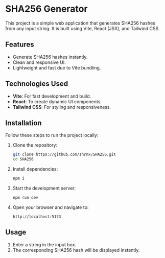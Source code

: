 # SHA256 Generator

This project is a simple web application that generates SHA256 hashes from any input string. It is built using Vite, React (JSX), and Tailwind CSS.

## Features
- Generate SHA256 hashes instantly.
- Clean and responsive UI.
- Lightweight and fast due to Vite bundling.

## Technologies Used
- **Vite**: For fast development and build.
- **React**: To create dynamic UI components.
- **Tailwind CSS**: For styling and responsiveness.

## Installation

Follow these steps to run the project locally:

1. Clone the repository:
   ```bash
   git clone https://github.com/shrnx/SHA256.git
   cd SHA256
   ```

2. Install dependencies:
   ```bash
   npm i
   ```

3. Start the development server:
   ```bash
   npm run dev
   ```

4. Open your browser and navigate to:
   ```
   http://localhost:5173
   ```

## Usage

1. Enter a string in the input box.
2. The corresponding SHA256 hash will be displayed instantly.


